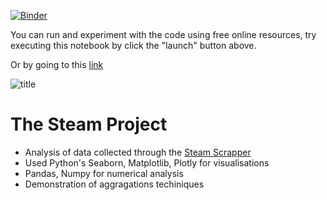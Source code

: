 [![Binder](https://mybinder.org/badge_logo.svg)](https://mybinder.org/v2/gh/rahul-netizen/The-Steam-Project/HEAD?labpath=steam_analysis.ipynb)

You can run and experiment with the code using free online resources, try executing this notebook by click the "launch" button above.  

Or by going to this [link](https://mybinder.org/v2/gh/rahul-netizen/The-Steam-Project/HEAD?labpath=steam_analysis.ipynb)

![title](https://www.nme.com/wp-content/uploads/2021/09/Valve-Steam-key-art.jpg)

# The Steam Project
- Analysis of data collected through the [Steam Scrapper](https://github.com/rahul-netizen/steam_scraper)
- Used Python's Seaborn, Matplotlib, Plotly for visualisations
- Pandas, Numpy for numerical analysis
- Demonstration of aggragations techiniques
